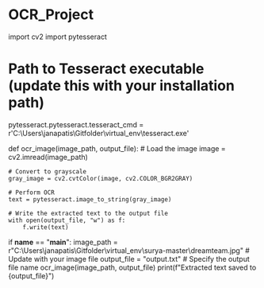 # OCR_Project
import cv2
import pytesseract

# Path to Tesseract executable (update this with your installation path)
pytesseract.pytesseract.tesseract_cmd = r'C:\Users\janapatis\Gitfolder\virtual_env\tesseract.exe'

def ocr_image(image_path, output_file):
    # Load the image
    image = cv2.imread(image_path)

    # Convert to grayscale
    gray_image = cv2.cvtColor(image, cv2.COLOR_BGR2GRAY)

    # Perform OCR
    text = pytesseract.image_to_string(gray_image)

    # Write the extracted text to the output file
    with open(output_file, "w") as f:
        f.write(text)

if __name__ == "__main__":
    image_path = r"C:\Users\janapatis\Gitfolder\virtual_env\surya-master\dreamteam.jpg"  # Update with your image file
    output_file = "output.txt"  # Specify the output file name
    ocr_image(image_path, output_file)
    print(f"Extracted text saved to {output_file}")
